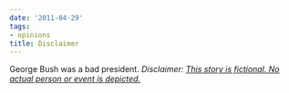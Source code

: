 ```yaml
---
date: '2011-04-29'
tags:
- opinions
title: Disclaimer
---
```


George Bush was a bad president. *Disclaimer: [This story is fictional. No actual person or event is depicted.](http://tvtropes.org/pmwiki/pmwiki.php/Main/ThisIsAWorkOfFiction)*
